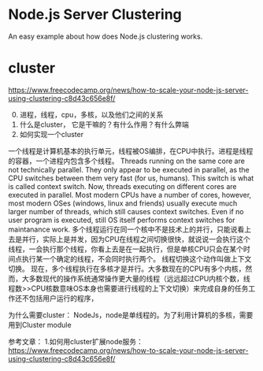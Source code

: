 # Node.js Server Clustering

An easy example about how does Node.js clustering works.
# cluster
https://www.freecodecamp.org/news/how-to-scale-your-node-js-server-using-clustering-c8d43c656e8f/


0. 进程，线程，cpu，多核，以及他们之间的关系
1. 什么是cluster， 它是干嘛的？有什么作用？有什么弊端
2. 如何实现一个cluster

一个线程是计算机基本的执行单元，线程被OS编排，在CPU中执行。进程是线程的容器，一个进程内包含多个线程。
Threads running on the same core are not technically parallel. They only appear to be executed in parallel, as the CPU switches between them very fast (for us, humans). This switch is what is called context switch. Now, threads executing on different cores are executed in parallel. Most modern CPUs have a number of cores, however, most modern OSes (windows, linux and friends) usually execute much larger number of threads, which still causes context switches. Even if no user program is executed, still OS itself performs context switches for maintanance work.
多个线程运行在同一个核中不是技术上的并行，只能说看上去是并行，实际上是并发，因为CPU在线程之间切换很快，就说说一会执行这个线程，一会执行那个线程，你看上去是在一起执行，但是单核CPU只会在某个时间点执行某一个确定的线程，不会同时执行两个。
线程切换这个动作叫做上下文切换。
现在，多个线程执行在多核才是并行。大多数现在的CPU有多个内核，然而，大多数现代的操作系统通常操作更大量的线程（远远超过CPU内核个数，线程数>>CPU核数意味OS本身也需要进行线程的上下文切换）来完成自身的任务工作还不包括用户运行的程序，

为什么需要cluster：
NodeJs，node是单线程的。为了利用计算机的多核，需要用到Cluster module

参考文章：
1.如何用cluster扩展node服务：
https://www.freecodecamp.org/news/how-to-scale-your-node-js-server-using-clustering-c8d43c656e8f/
